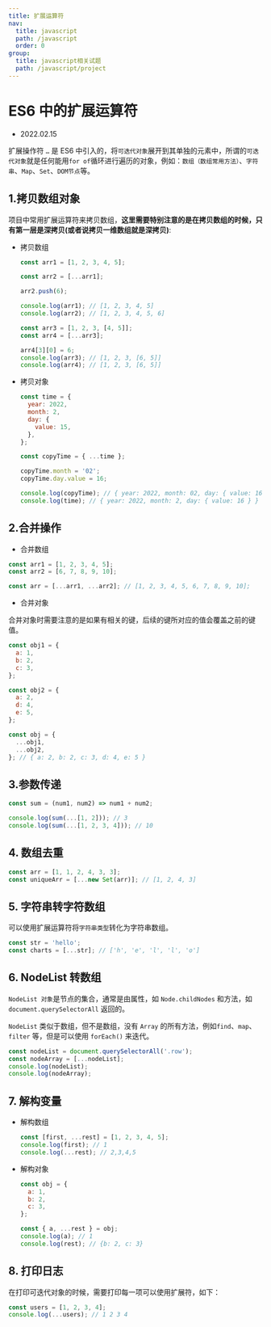 ```yaml
---
title: 扩展运算符
nav:
  title: javascript
  path: /javascript
  order: 0
group:
  title: javascript相关试题
  path: /javascript/project
---
```


# ES6 中的扩展运算符

- 2022.02.15

扩展操作符 `…` 是 ES6 中引入的，将`可迭代对象`展开到其单独的元素中，所谓的`可迭代对象`就是任何能用`for of`循环进行遍历的对象，例如：`数组（数组常用方法）`、`字符串`、`Map`、`Set`、`DOM节点`等。

## 1.拷贝数组对象

项目中常用扩展运算符来拷贝数组，**这里需要特别注意的是在拷贝数组的时候，只有第一层是深拷贝(或者说拷贝一维数组就是深拷贝)**:

- 拷贝数组

  ```js
  const arr1 = [1, 2, 3, 4, 5];

  const arr2 = [...arr1];

  arr2.push(6);

  console.log(arr1); // [1, 2, 3, 4, 5]
  console.log(arr2); // [1, 2, 3, 4, 5, 6]

  const arr3 = [1, 2, 3, [4, 5]];
  const arr4 = [...arr3];

  arr4[3][0] = 6;
  console.log(arr3); // [1, 2, 3, [6, 5]]
  console.log(arr4); // [1, 2, 3, [6, 5]]
  ```

- 拷贝对象

  ```js
  const time = {
    year: 2022,
    month: 2,
    day: {
      value: 15,
    },
  };

  const copyTime = { ...time };

  copyTime.month = '02';
  copyTime.day.value = 16;

  console.log(copyTime); // { year: 2022, month: 02, day: { value: 16 } }
  console.log(time); // { year: 2022, month: 2, day: { value: 16 } }
  ```

## 2.合并操作

- 合并数组

```js
const arr1 = [1, 2, 3, 4, 5];
const arr2 = [6, 7, 8, 9, 10];

const arr = [...arr1, ...arr2]; // [1, 2, 3, 4, 5, 6, 7, 8, 9, 10];
```

- 合并对象

合并对象时需要注意的是如果有相关的键，后续的键所对应的值会覆盖之前的键值。

```js
const obj1 = {
  a: 1,
  b: 2,
  c: 3,
};

const obj2 = {
  a: 2,
  d: 4,
  e: 5,
};

const obj = {
  ...obj1,
  ...obj2,
}; // { a: 2, b: 2, c: 3, d: 4, e: 5 }
```

## 3.参数传递

```js
const sum = (num1, num2) => num1 + num2;

console.log(sum(...[1, 2])); // 3
console.log(sum(...[1, 2, 3, 4])); // 10
```

## 4. 数组去重

```js
const arr = [1, 1, 2, 4, 3, 3];
const uniqueArr = [...new Set(arr)]; // [1, 2, 4, 3]
```

## 5. 字符串转字符数组

可以使用扩展运算符将`字符串类型`转化为字符串数组。

```js
const str = 'hello';
const charts = [...str]; // ['h', 'e', 'l', 'l', 'o']
```

## 6. NodeList 转数组

`NodeList 对象`是节点的集合，通常是由属性，如 `Node.childNodes` 和方法，如 `document.querySelectorAll` 返回的。

`NodeList` 类似于数组，但不是数组，没有 `Array` 的所有方法，例如`find`、`map`、`filter` 等，但是可以使用 `forEach()` 来迭代。

```js
const nodeList = document.querySelectorAll('.row');
const nodeArray = [...nodeList];
console.log(nodeList);
console.log(nodeArray);
```

## 7. 解构变量

- 解构数组

  ```js
  const [first, ...rest] = [1, 2, 3, 4, 5];
  console.log(first); // 1
  console.log(...rest); // 2,3,4,5
  ```

- 解构对象

  ```js
  const obj = {
    a: 1,
    b: 2,
    c: 3,
  };

  const { a, ...rest } = obj;
  console.log(a); // 1
  console.log(rest); // {b: 2, c: 3}
  ```

## 8. 打印日志

在打印可迭代对象的时候，需要打印每一项可以使用扩展符，如下：

```js
const users = [1, 2, 3, 4];
console.log(...users); // 1 2 3 4
```
